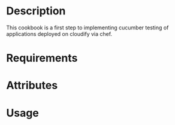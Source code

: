 Description
===========
This cookbook is a first step to implementing cucumber testing of applications deployed on cloudify via chef.

Requirements
============

Attributes
==========

Usage
=====

